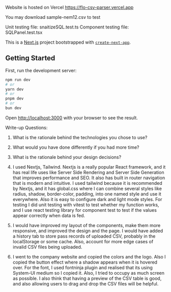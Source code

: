 Website is hosted on Vercel
https://flo-csv-parser.vercel.app

You may download sample-nem12.csv to test

Unit testing file: snaitizeSQL.test.ts
Component testing file: SQLPanel.test.tsx

This is a [Next.js](https://nextjs.org) project bootstrapped with [`create-next-app`](https://nextjs.org/docs/app/api-reference/cli/create-next-app).

## Getting Started

First, run the development server:

```bash
npm run dev
# or
yarn dev
# or
pnpm dev
# or
bun dev
```

Open [http://localhost:3000](http://localhost:3000) with your browser to see the result.

Write-up Questions:
1. What is the rationale behind the technologies you chose to use?
2. What would you have done differently if you had more time?
3. What is the rationale behind your design decisions?

1. I used Nextjs, Tailwind. Nextjs is a really popular React framework, and it has real life uses like Server Side Rendering and Server Side Generation that improves performance and SEO. It also has built in router navigation that is modern and intuitive. I used tailwind because it is recommended by Nextjs, and it has global.css where I can combine several styles like radius, shadow, border-color, padding, into one named style and use it everywhere. Also it is easy to configure dark and light mode styles. For testing I did unit testing with vitest to test whether my function works, and I use react testing library for component test to test if the values appear correctly when data is fed.

2. I would have improved my layout of the components, make them more responsive, and improved the design and the page. I would have added a history tab to store pass records of uploaded CSV, probably in the localStorage or some cache. Also, account for more edge cases of invalid CSV files being uploaded.

3. I went to the company website and copied the colors and the logo. Also I copied the button effect where a shadow appears when it is hovered over. For the font, I used fontninja plugin and realised that its using System-UI medium so I copied it. Also, I tried to occupy as much screen as possible. I also think that having a preview of the CSV table is good, and also allowing users to drag and drop the CSV files will be helpful.
